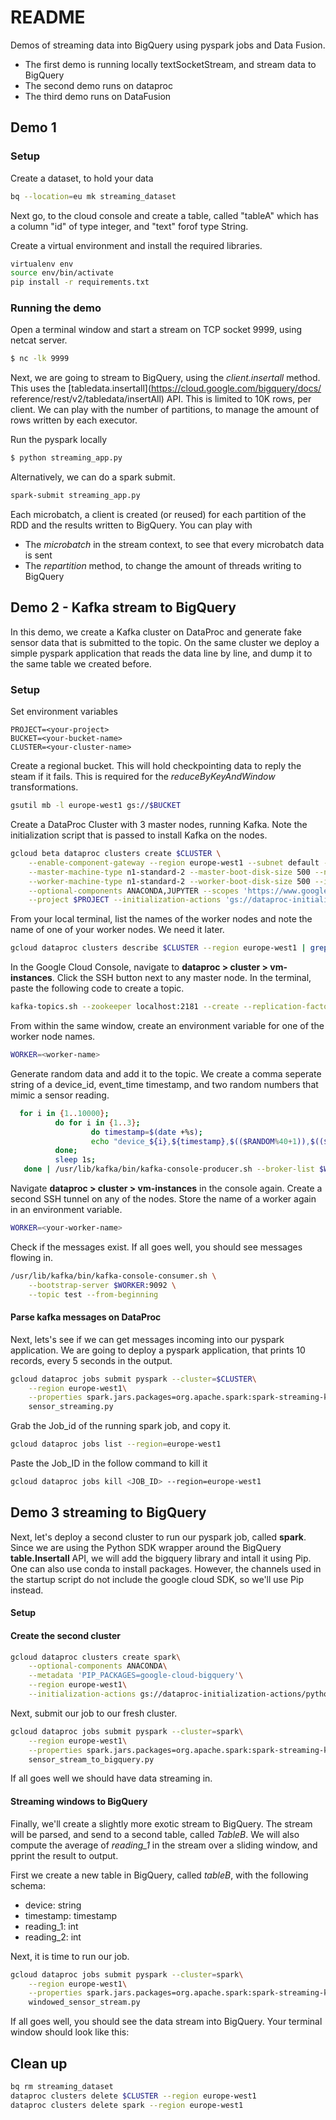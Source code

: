 # README 

Demos of streaming data into BigQuery using pyspark jobs and Data Fusion. 
- The first demo is running locally textSocketStream, and stream data to BigQuery
- The second demo runs on dataproc
- The third demo runs on DataFusion

## Demo 1

### Setup 
Create a dataset, to hold your data
```bash
bq --location=eu mk streaming_dataset
```
Next go, to the cloud console and create a table, called "tableA" which
has a column "id" of type integer, and "text" forof type String.

Create a virtual environment and install the required libraries.
```bash
virtualenv env 
source env/bin/activate
pip install -r requirements.txt
```

### Running the demo
Open a terminal window and start a stream on TCP socket 9999, using netcat server.
```bash
$ nc -lk 9999
```
Next, we are going to stream to BigQuery, using the *client.insertall* method.
This uses the [tabledata.insertall](https://cloud.google.com/bigquery/docs/
reference/rest/v2/tabledata/insertAll) API. This is limited to 10K rows, per 
client. We can play with the number of partitions, to manage the amount
of rows written by each executor.

Run the pyspark locally 
```bash
$ python streaming_app.py
```
Alternatively, we can do a spark submit.
```bash
spark-submit streaming_app.py
```
Each microbatch, a client is created (or reused) for each partition of the RDD
and the results written to BigQuery. You can play with
- The *microbatch* in the stream context, to see that every microbatch data is sent
- The *repartition* method, to change the amount of threads writing to BigQuery

## Demo 2 - Kafka stream to BigQuery 

In this demo, we create a Kafka cluster on DataProc and generate fake sensor 
data that is submitted to the topic. 
On the same cluster we deploy a simple pyspark application that reads the data
line by line, and dump it to the same table we created before.

### Setup 
Set environment variables
```
PROJECT=<your-project>
BUCKET=<your-bucket-name>
CLUSTER=<your-cluster-name>
```

Create a regional bucket. This will hold checkpointing data to reply the steam
if it fails. This is required for the *reduceByKeyAndWindow* transformations.
```bash
gsutil mb -l europe-west1 gs://$BUCKET
```

Create a DataProc Cluster with 3 master nodes, running Kafka. Note the initialization script that is passed to install Kafka on the nodes.
```bash
gcloud beta dataproc clusters create $CLUSTER \
    --enable-component-gateway --region europe-west1 --subnet default --zone "" --num-masters 3 \
    --master-machine-type n1-standard-2 --master-boot-disk-size 500 --num-workers 2 \
    --worker-machine-type n1-standard-2 --worker-boot-disk-size 500 --image-version 1.4-debian9 \
    --optional-components ANACONDA,JUPYTER --scopes 'https://www.googleapis.com/auth/cloud-platform' \
    --project $PROJECT --initialization-actions 'gs://dataproc-initialization-actions/kafka/kafka.sh'
```

From your local terminal, list the names of the worker nodes and note the name
of one of your worker nodes. We need it later.
``` bash
gcloud dataproc clusters describe $CLUSTER --region europe-west1 | grep w-
```

In the Google Cloud Console, navigate to **dataproc > cluster > vm-instances**. Click the SSH button next to any master node. In the terminal, paste the following code to create a topic. 
```bash
kafka-topics.sh --zookeeper localhost:2181 --create --replication-factor 1 --partitions 1 --topic test 
```
From within the same window, create an environment variable for one of the worker node names.
```bash
WORKER=<worker-name>
```
Generate random data and add it to the topic. We create a comma seperate string of a device_id, event_time timestamp, and two random numbers that mimic a sensor reading. 

```bash
  for i in {1..10000}; 
          do for i in {1..3}; 
                  do timestamp=$(date +%s);
                  echo "device_${i},${timestamp},$(($RANDOM%40+1)),$(($RANDOM%10+1))";
          done;
          sleep 1s; 
   done | /usr/lib/kafka/bin/kafka-console-producer.sh --broker-list $WORKER:9092 --topic test
```
Navigate **dataproc > cluster > vm-instances** in the console again. Create a second SSH tunnel on any of the nodes.
Store the name of a worker again in an environment variable.
```bash
WORKER=<your-worker-name>
```
Check if the messages exist. If all goes well, you should see messages flowing in.
```bash
/usr/lib/kafka/bin/kafka-console-consumer.sh \
    --bootstrap-server $WORKER:9092 \
    --topic test --from-beginning
```
#### Parse kafka messages on DataProc
Next, lets's see if we can get messages incoming into our pyspark application. We are going to deploy a pyspark application, that prints 10 records, every 5 seconds in the output.
``` Bash
gcloud dataproc jobs submit pyspark --cluster=$CLUSTER\
    --region europe-west1\
    --properties spark.jars.packages=org.apache.spark:spark-streaming-kafka-0-8_2.11:2.0.1\
    sensor_streaming.py     
```
Grab the Job_id of the running spark job, and copy it. 
```bash
gcloud dataproc jobs list --region=europe-west1
```
Paste the Job_ID in the follow command to kill it
```bash
gcloud dataproc jobs kill <JOB_ID> --region=europe-west1
```
## Demo 3 streaming to BigQuery
Next, let's deploy a second cluster to run our pyspark job, called **spark**. Since we are using the Python SDK wrapper around the BigQuery **table.Insertall** API, we will add the bigquery library and intall it using Pip.
One can also use conda to install packages. However, the channels used in the startup script do not include the google cloud SDK, so we'll use Pip instead.

#### Setup
#### Create the second cluster
```bash
gcloud dataproc clusters create spark\
    --optional-components ANACONDA\
    --metadata 'PIP_PACKAGES=google-cloud-bigquery'\
    --region europe-west1\
    --initialization-actions gs://dataproc-initialization-actions/python/pip-install.sh
```
Next, submit our job to our fresh cluster.
``` Bash
gcloud dataproc jobs submit pyspark --cluster=spark\
    --region europe-west1\
    --properties spark.jars.packages=org.apache.spark:spark-streaming-kafka-0-8_2.11:2.0.1\
    sensor_stream_to_bigquery.py     
```
If all goes well we should have data streaming in.

#### Streaming windows to BigQuery 
Finally, we'll create a slightly more exotic stream to BigQuery. The stream will be parsed, and send to a second table, called *TableB*. We will also compute the average of *reading_1* in the stream over a sliding window, and
pprint the result to output.

First we create a new table in BigQuery, called *tableB*, with the following schema:
- device: string
- timestamp: timestamp
- reading_1: int
- reading_2: int

Next, it is time to run our job.

```bash
gcloud dataproc jobs submit pyspark --cluster=spark\
    --region europe-west1\
    --properties spark.jars.packages=org.apache.spark:spark-streaming-kafka-0-8_2.11:2.0.1\
    windowed_sensor_stream.py  
```

If all goes well, you should see the data stream into BigQuery. Your terminal window should look like this:


## Clean up 
```bash
bq rm streaming_dataset
dataproc clusters delete $CLUSTER --region europe-west1
dataproc clusters delete spark --region europe-west1
```